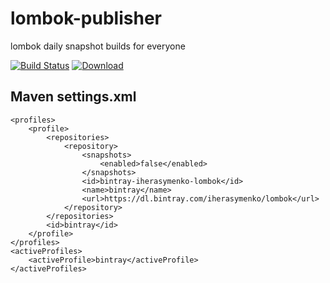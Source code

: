 # lombok-publisher
lombok daily snapshot builds for everyone

[![Build Status](https://travis-ci.org/iherasymenko/lombok-publisher.svg?branch=master)](https://travis-ci.org/iherasymenko/lombok-publisher)
[ ![Download](https://api.bintray.com/packages/iherasymenko/lombok/lombok-snapshots/images/download.svg) ](https://bintray.com/iherasymenko/lombok/lombok-snapshots/_latestVersion)

## Maven settings.xml
```
<profiles>
	<profile>
		<repositories>
			<repository>
				<snapshots>
					<enabled>false</enabled>
				</snapshots>
				<id>bintray-iherasymenko-lombok</id>
				<name>bintray</name>
				<url>https://dl.bintray.com/iherasymenko/lombok</url>
			</repository>
		</repositories>	
		<id>bintray</id>
	</profile>
</profiles>
<activeProfiles>
	<activeProfile>bintray</activeProfile>
</activeProfiles>
```